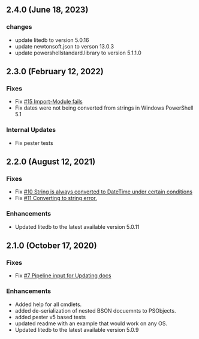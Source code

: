 ## 2.4.0 (June 18, 2023)

### changes
- update litedb to version 5.0.16
- update newtonsoft.json to verson 13.0.3
- update powershellstandard.library to version 5.1.1.0

## 2.3.0 (February 12, 2022)

### Fixes
- Fix [#15 Import-Module fails](https://github.com/v2kiran/PSLiteDB/issues/15)
- Fix dates were not being converted from strings in Windows PowerShell 5.1

### Internal Updates
- Fix pester tests

## 2.2.0 (August 12, 2021)

### Fixes
- Fix [#10 String is always converted to DateTime under certain conditions](https://github.com/v2kiran/PSLiteDB/issues/10)
- Fix [#11 Converting to string error.](https://github.com/v2kiran/PSLiteDB/issues/11)

### Enhancements
- Updated litedb to the latest available version 5.0.11
## 2.1.0 (October 17, 2020)

### Fixes
- Fix [#7 Pipeline input for Updating docs](https://github.com/v2kiran/PSLiteDB/issues/7)

### Enhancements
- Added help for all cmdlets.
- added de-serialization of nested BSON docuemnts to PSObjects.
- added pester v5 based tests
- updated readme with an example that would work on any OS.
- Updated litedb to the latest available version 5.0.9